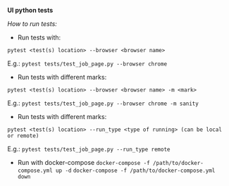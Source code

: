 **UI python tests**

*How to run tests:*

- Run tests with: 

`pytest <test(s) location> --browser <browser name>`

E.g.: `pytest tests/test_job_page.py --browser chrome`

- Run tests with different marks:

`pytest <test(s) location> --browser <browser name> -m <mark>`

E.g.: `pytest tests/test_job_page.py --browser chrome -m sanity`

- Run tests with different marks:

`pytest <test(s) location> --run_type <type of running> (can be local or remote)`

E.g.: `pytest tests/test_job_page.py --run_type remote`

- Run with docker-compose
`docker-compose -f /path/to/docker-compose.yml up -d`
`docker-compose -f /path/to/docker-compose.yml down`


